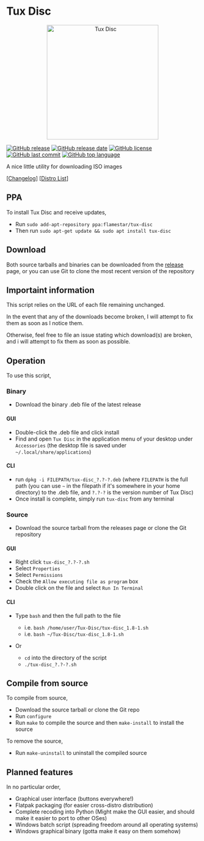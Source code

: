 Tux Disc
========

<center><img src="https://github.com/Flamestar98/Tux-Disc/raw/master/tux-disc.png"
alt="Tux Disc" width="292" height="300" /></center>

[![GitHub release](https://img.shields.io/github/release/Flamestar98/Tux-Disc.svg)](https://github.com/Flamestar98/Tux-Disc/releases/latest)
[![GitHub release date](https://img.shields.io/github/release-date/Flamestar98/Tux-Disc.svg)](https://github.com/Flamestar98/Tux-Disc)
[![GitHub license](https://img.shields.io/github/license/Flamestar98/Tux-Disc.svg)](https://github.com/Flamestar98/Tux-Disc/blob/master/LICENSE)
[![GitHub last commit](https://img.shields.io/github/last-commit/Flamestar98/Tux-Disc.svg)](https://github.com/Flamestar98/Tux-Disc/commits)
[![GitHub top language](https://img.shields.io/github/languages/top/Flamestar98/Tux-Disc.svg)](https://github.com/Flamestar98/Tux-Disc)

A nice little utility for downloading ISO images

[[Changelog][1]]
[[Distro List][3]]

PPA
---
To install Tux Disc and receive updates,

* Run `sudo add-apt-repository ppa:flamestar/tux-disc`
* Then run `sudo apt-get update && sudo apt install tux-disc`

Download
--------
Both source tarballs and binaries can be downloaded from the [release][2] page, or you can use Git to clone the most recent version of the repository

Importaint information
----------------------

This script relies on the URL of each file remaining unchanged.

In the event that any of the downloads become broken, I will attempt to fix them as soon as I notice them.

Otherwise, feel free to file an issue stating which download(s) are broken, and i will attempt to fix them as soon as possible.

Operation
---------

To use this script,

### Binary
* Download the binary .deb file of the latest release

#### GUI
* Double-click the .deb file and click install
* Find and open `Tux Disc` in the application menu of your desktop under `Accessories` (the desktop file is saved under `~/.local/share/applications`)

#### CLI
* run `dpkg -i FILEPATH/tux-disc_?.?-?.deb` (where `FILEPATH` is the full path (you can use `~` in the filepath if it's somewhere in your home directory) to the .deb file, and `?.?-?` is the version number of Tux Disc)
* Once install is complete, simply run `tux-disc` from any terminal

### Source
* Download the source tarball from the releases page or clone the Git repository

#### GUI
* Right click `tux-disc_?.?-?.sh`
* Select `Properties`
* Select `Permissions`
* Check the `Allow executing file as program` box
* Double click on the file and select `Run In Terminal`

#### CLI
* Type `bash` and then the full path to the file
  * i.e. `bash /home/user/Tux-Disc/tux-disc_1.8-1.sh`
  * i.e. `bash ~/Tux-Disc/tux-disc_1.8-1.sh`

* Or
  * `cd` into the directory of the script
  * `./tux-disc_?.?-?.sh`

Compile from source
-------------------
To compile from source,

* Download the source tarball or clone the Git repo
* Run `configure`
* Run `make` to compile the source and then `make-install` to install the source

To remove the source,

* Run `make-uninstall` to uninstall the compiled source

Planned features
----------------

In no particular order,

* Graphical user interface (buttons everywhere!)
* Flatpak packaging (for easier cross-distro distribution)
* Complete recoding into Python (Might make the GUI easier, and should make it easier to port to other OSes)
* Windows batch script (spreading freedom around all operating systems)
* Windows graphical binary (gotta make it easy on them somehow)

[1]: https://github.com/Flamestar98/tux-disc/blob/master/CHANGELOG.md
[2]: https://github.com/Flamestar98/tux-disc/releases
[3]: https://github.com/Flamestar98/tux-disc/blob/master/distro-list.md
